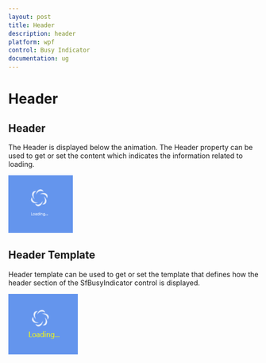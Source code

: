 ```yaml
---
layout: post
title: Header
description: header
platform: wpf
control: Busy Indicator
documentation: ug
---
```


# Header

## Header

The Header is displayed below the animation. The Header property can be used to get or set the content which indicates the information related to loading. 

![C:/Users/ApoorvahR/Desktop/2.png](Header_images/Header_img1.png)



## Header Template

Header template can be used to get or set the template that defines how the header section of the SfBusyIndicator control is displayed.

![C:/Users/ApoorvahR/Desktop/3.png](Header_images/Header_img2.png)



